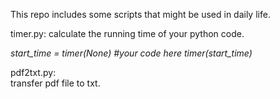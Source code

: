This repo includes some scripts that might be used in daily life.


timer.py:
calculate the running time of your python code.  

<i>
  start_time = timer(None)  
  #your code here  
  timer(start_time)  
</i>
  

pdf2txt.py:  
transfer pdf file to txt.
